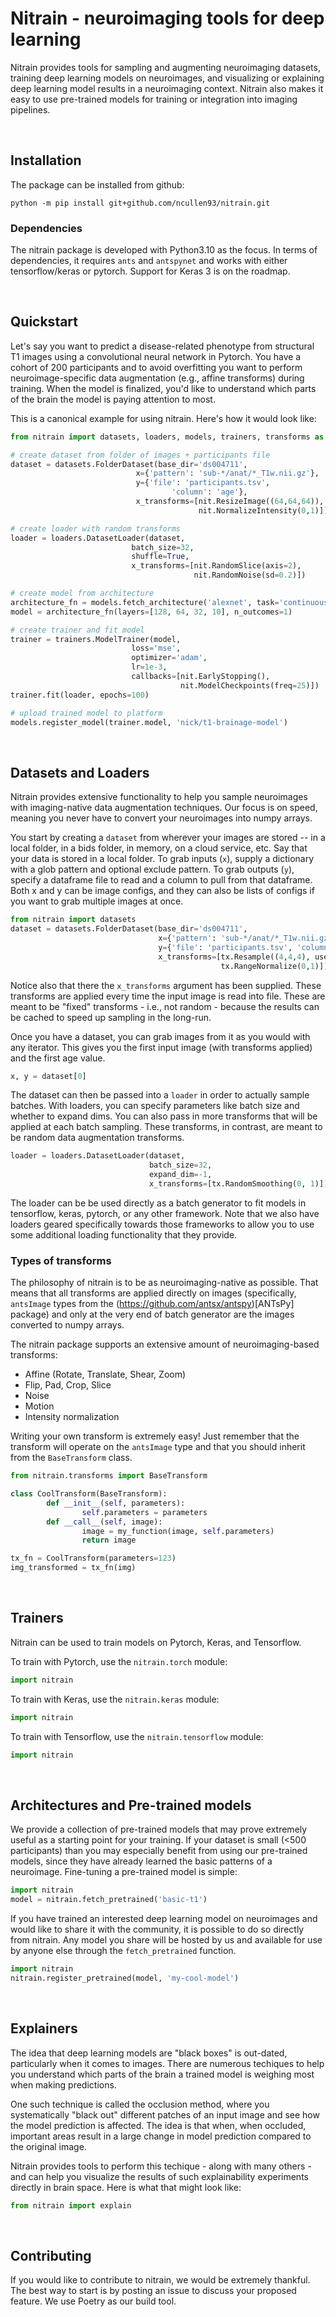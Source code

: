 # Nitrain - neuroimaging tools for deep learning

Nitrain provides tools for sampling and augmenting neuroimaging datasets, training deep learning models on neuroimages, and visualizing or explaining deep learning model results in a neuroimaging context. Nitrain also makes it easy to use pre-trained models for training or integration into imaging pipelines.

<br />

## Installation

The package can be installed from github:

```
python -m pip install git+github.com/ncullen93/nitrain.git
```

### Dependencies

The nitrain package is developed with Python3.10 as the focus. In terms of dependencies, it requires `ants` and `antspynet` and works with either tensorflow/keras or pytorch. Support for Keras 3 is on the roadmap.

<br />

## Quickstart

Let's say you want to predict a disease-related phenotype from structural T1 images using a convolutional neural network in Pytorch. You have a cohort of 200 participants and to avoid overfitting you want to perform neuroimage-specific data augmentation (e.g., affine transforms) during training. When the model is finalized, you'd like to understand which parts of the brain the model is paying attention to most.

This is a canonical example for using nitrain. Here's how it would look like:

```python
from nitrain import datasets, loaders, models, trainers, transforms as tx

# create dataset from folder of images + participants file
dataset = datasets.FolderDataset(base_dir='ds004711',
                            x={'pattern': 'sub-*/anat/*_T1w.nii.gz'},
                            y={'file': 'participants.tsv',
                                    'column': 'age'},
                            x_transforms=[nit.ResizeImage((64,64,64)),
                                          nit.NormalizeIntensity(0,1)])

# create loader with random transforms
loader = loaders.DatasetLoader(dataset,
                           batch_size=32,
                           shuffle=True,
                           x_transforms=[nit.RandomSlice(axis=2),
                                         nit.RandomNoise(sd=0.2)])

# create model from architecture
architecture_fn = models.fetch_architecture('alexnet', task='continuous_prediction')
model = architecture_fn(layers=[128, 64, 32, 10], n_outcomes=1)

# create trainer and fit model
trainer = trainers.ModelTrainer(model,
                           loss='mse',
                           optimizer='adam',
                           lr=1e-3,
                           callbacks=[nit.EarlyStopping(),
                                      nit.ModelCheckpoints(freq=25)])
trainer.fit(loader, epochs=100)

# upload trained model to platform
models.register_model(trainer.model, 'nick/t1-brainage-model')
```

<br />

## Datasets and Loaders

Nitrain provides extensive functionality to help you sample neuroimages with imaging-native data augmentation techniques. Our focus is on speed, meaning you never have to convert your neuroimages into numpy arrays.

You start by creating a `dataset` from wherever your images are stored -- in a local folder, in a bids folder, in memory, on a cloud service, etc. Say that your data is stored in a local folder. To grab inputs (`x`), supply a dictionary with a glob pattern and optional exclude pattern. To grab outputs (`y`), specify a dataframe file to read and a column to pull from that dataframe. Both x and y can be image configs, and they can also be lists of configs if you want to grab multiple images at once.

```python
from nitrain import datasets
dataset = datasets.FolderDataset(base_dir='ds004711',
                                 x={'pattern': 'sub-*/anat/*_T1w.nii.gz', 'exclude': '**run-02*'},
                                 y={'file': 'participants.tsv', 'column': 'age'},
                                 x_transforms=[tx.Resample((4,4,4), use_spacing=True),
                                               tx.RangeNormalize(0,1)])

```

Notice also that there the `x_transforms` argument has been supplied. These transforms are applied every time the input image is read into file. These are meant to be "fixed" transforms - i.e., not random - because the results can be cached to speed up sampling in the long-run.

Once you have a dataset, you can grab images from it as you would with any iterator. This gives you the first input image (with transforms applied) and the first age value.

```python
x, y = dataset[0]
```

The dataset can then be passed into a `loader` in order to actually sample batches. With loaders, you can specify parameters like batch size and whether to expand dims. You can also pass in more transforms that will be applied at each batch sampling. These transforms, in contrast, are meant to be random data augmentation transforms.

```python
loader = loaders.DatasetLoader(dataset,
                               batch_size=32,
                               expand_dim=-1,
                               x_transforms=[tx.RandomSmoothing(0, 1)])
```

The loader can be be used directly as a batch generator to fit models in tensorflow, keras, pytorch, or any other framework. Note that we also have loaders geared specifically towards those frameworks to allow you to use some additional loading functionality that they provide.

### Types of transforms

The philosophy of nitrain is to be as neuroimaging-native as possible. That means that all transforms are applied directly on images (specifically, `antsImage` types from the (https://github.com/antsx/antspy)[ANTsPy] package) and only at the very end of batch generator are the images converted to numpy arrays.

The nitrain package supports an extensive amount of neuroimaging-based transforms:

- Affine (Rotate, Translate, Shear, Zoom)
- Flip, Pad, Crop, Slice
- Noise
- Motion
- Intensity normalization

Writing your own transform is extremely easy! Just remember that the transform will operate on the `antsImage` type and that you should inherit from the `BaseTransform` class.

```python
from nitrain.transforms import BaseTransform

class CoolTransform(BaseTransform):
        def __init__(self, parameters):
                self.parameters = parameters
        def __call__(self, image):
                image = my_function(image, self.parameters)
                return image

tx_fn = CoolTransform(parameters=123)
img_transformed = tx_fn(img)
```

<br />

## Trainers

Nitrain can be used to train models on Pytorch, Keras, and Tensorflow.

To train with Pytorch, use the `nitrain.torch` module:

```python
import nitrain
```

To train with Keras, use the `nitrain.keras` module:

```python
import nitrain
```

To train with Tensorflow, use the `nitrain.tensorflow` module:

```python
import nitrain
```

<br />

## Architectures and Pre-trained models

We provide a collection of pre-trained models that may prove extremely useful as a starting point for your training. If your dataset is small (<500 participants) than you may especially benefit from using our pre-trained models, since they have already learned the basic patterns of a neuroimage. Fine-tuning a pre-trained model is simple:

```python
import nitrain
model = nitrain.fetch_pretrained('basic-t1')
```

If you have trained an interested deep learning model on neuroimages and would like to share it with the community, it is possible to do so directly from nitrain. Any model you share will be hosted by us and available for use by anyone else through the `fetch_pretrained` function.

```python
import nitrain
nitrain.register_pretrained(model, 'my-cool-model')
```

<br />

## Explainers

The idea that deep learning models are "black boxes" is out-dated, particularly when it comes to images. There are numerous techiques to help you understand which parts of the brain a trained model is weighing most when making predictions.

One such technique is called the occlusion method, where you systematically "black out" different patches of an input image and see how the model prediction is affected. The idea is that when, when occluded, important areas result in a large change in model prediction compared to the original image.

Nitrain provides tools to perform this techique - along with many others - and can help you visualize the results of such explainability experiments directly in brain space. Here is what that might look like:

```python
from nitrain import explain
```

<br />

## Contributing

If you would like to contribute to nitrain, we would be extremely thankful. The best way to start is by posting an issue to discuss your proposed feature. We use Poetry as our build tool.
